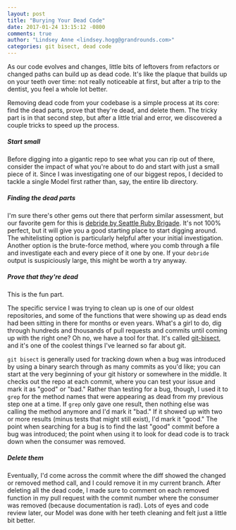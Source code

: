 ```yaml
---
layout: post
title: "Burying Your Dead Code"
date: 2017-01-24 13:15:12 -0800
comments: true
author: "Lindsey Anne <lindsey.hogg@grandrounds.com>"
categories: git bisect, dead code
---
```

As our code evolves and changes, little bits of leftovers from refactors or changed paths can build up as dead code. It's like the plaque that builds up on your teeth over time: not really noticeable at first, but after a trip to the dentist, you feel a whole lot better.

Removing dead code from your codebase is a simple process at its core: find the dead parts, prove that they're dead, and delete them. The tricky part is in that second step, but after a little trial and error, we discovered a couple tricks to speed up the process.

##### Start small

Before digging into a gigantic repo to see what you can rip out of there, consider the impact of what you're about to do and start with just a small piece of it. Since I was investigating one of our biggest repos, I decided to tackle a single Model first rather than, say, the entire lib directory.

##### Finding the dead parts

I'm sure there's other gems out there that perform similar assessment, but our favorite gem for this is [debride by Seattle Ruby Brigade](https://github.com/seattlerb/debride). It's not 100% perfect, but it will give you a good starting place to start digging around. The whitelisting option is particularly helpful after your initial investigation. Another option is the brute-force method, where you comb through a file and investigate each and every piece of it one by one. If your `debride` output is suspiciously large, this might be worth a try anyway.

##### Prove that they're dead

This is the fun part.

The specific service I was trying to clean up is one of our oldest repositories, and some of the functions that were showing up as dead ends had been sitting in there for months or even years. What's a girl to do, dig through hundreds and thousands of pull requests and commits until coming up with the right one? Oh no, we have a tool for that. It's called [git-bisect](https://git-scm.com/docs/git-bisect), and it's one of the coolest things I've learned so far about git.

`git bisect` is generally used for tracking down when a bug was introduced by using a binary search through as many commits as you'd like; you can start at the very beginning of your git history or somewhere in the middle. It checks out the repo at each commit, where you can test your issue and mark it as "good" or "bad." Rather than testing for a bug, though, I used it to `grep` for the method names that were appearing as dead from my previous step one at a time. If `grep` only gave one result, then nothing else was calling the method anymore and I'd mark it "bad." If it showed up with two or more results (minus tests that might still exist), I'd mark it "good." The point when searching for a bug is to find the last "good" commit before a bug was introduced; the point when using it to look for dead code is to track down when the consumer was removed.

##### Delete them

Eventually, I'd come across the commit where the diff showed the changed or removed method call, and I could remove it in my current branch. After deleting all the dead code, I made sure to comment on each removed function in my pull request with the commit number where the consumer was removed (because documentation is rad). Lots of eyes and code review later, our Model was done with her teeth cleaning and felt just a little bit better.
